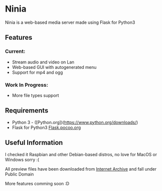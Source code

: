 # Ninia
Ninia is a web-based media server made using Flask for Python3 

## Features
### Current:
*   Stream audio and video on Lan
*   Web-based GUI with autogenerated menu
*   Support for mp4 and ogg

### Work In Progress:
*   More file types support

## Requirements
*   Python 3 - ([Python.org])(https://www.python.org/downloads/)
*   Flask for Python3 [Flask.pocoo.org](http://flask.pocoo.org/)

## Useful Information
I checked it Raspbian and other Debian-based distros, no love for MacOS or Windows sorry :(

All preview files have been downloaded from [Internet Archive](https://archive.org) and fall under Public Domain

More features comming soon :D
